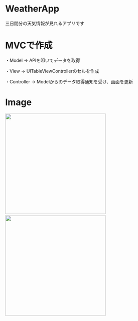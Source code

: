 # WeatherApp
三日間分の天気情報が見れるアプリです


# MVCで作成
・Model ->
APIを叩いてデータを取得

・View ->
UITableViewControllerのセルを作成

・Controller ->
Modelからのデータ取得通知を受け、画面を更新

# Image
<img src="https://user-images.githubusercontent.com/33933366/151646041-eb4ea9a7-faa2-4d14-9fcf-c7236f77218b.png" width="320">　　　<img src="https://user-images.githubusercontent.com/33933366/151646049-e192936e-dbdb-446f-b032-e15af08fa2ef.png" width="320">
